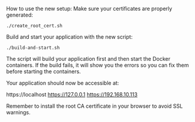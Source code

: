 How to use the new setup:
Make sure your certificates are properly generated:

```
./create_root_cert.sh
```

Build and start your application with the new script:
```
./build-and-start.sh
```
The script will build your application first and then start the Docker containers. If the build fails, it will show you the errors so you can fix them before starting the containers.

Your application should now be accessible at:

https://localhost
https://127.0.0.1
https://192.168.10.113

Remember to install the root CA certificate in your browser to avoid SSL warnings.